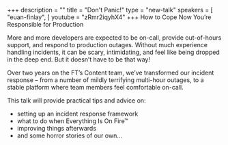 +++
description = ""
title = "Don't Panic!"
type = "new-talk"
speakers = [
        "euan-finlay",
]
youtube = "zRmr2iqyhX4"
+++
How to Cope Now You’re Responsible for Production

More and more developers are expected to be on-call, provide out-of-hours support, and respond to production outages. Without much experience handling incidents, it can be scary, intimidating, and feel like being dropped in the deep end. But it doesn’t have to be that way!

Over two years on the FT’s Content team, we’ve transformed our incident response – from a number of mildly terrifying multi-hour outages, to a stable platform where team members feel comfortable on-call.

This talk will provide practical tips and advice on:

- setting up an incident response framework
- what to do when Everything Is On Fire™
- improving things afterwards
- and some horror stories of our own…